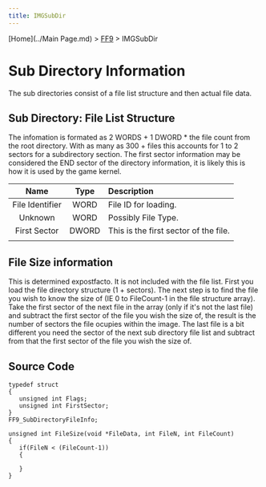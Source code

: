 ```yaml
---
title: IMGSubDir
---
```


[Home](../Main Page.md) > [FF9](../FF9.md) > IMGSubDir

# Sub Directory Information

The sub directories consist of a file list structure and then actual file data.

## Sub Directory: File List Structure

The infomation is formated as 2 WORDS + 1 DWORD \* the file count from the root directory. With as many as 300 + files this accounts for 1 to 2 sectors for a subdirectory section. The first sector information may be considered the END sector of the directory information, it is likely this is how it is used by the game kernel.

|      Name       | Type  | Description                           |
|:---------------:|:-----:|:--------------------------------------|
| File Identifier | WORD  | File ID for loading.                  |
|     Unknown     | WORD  | Possibly File Type.                   |
|  First Sector   | DWORD | This is the first sector of the file. |
|                 |       |                                       |

## File Size information

This is determined expostfacto. It is not included with the file list. First you load the file directory structure (1 + sectors). The next step is to find the file you wish to know the size of (IE 0 to FileCount-1 in the file structure array). Take the first sector of the next file in the array (only if it's not the last file) and subtract the first sector of the file you wish the size of, the result is the number of sectors the file ocupies within the image. The last file is a bit different you need the sector of the next sub directory file list and subtract from that the first sector of the file you wish the size of.

## Source Code

    typedef struct
    {
       unsigned int Flags;
       unsigned int FirstSector;
    }
    FF9_SubDirectoryFileInfo;

    unsigned int FileSize(void *FileData, int FileN, int FileCount)
    {
       if(FileN < (FileCount-1))
       {
          
       }
    }
